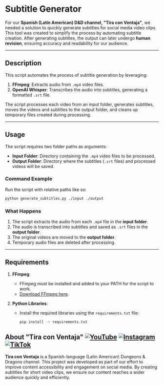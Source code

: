 # Subtitle Generator

For our **Spanish (Latin American) D&D channel, "Tira con Ventaja"**, we needed a solution to quickly generate subtitles for social media video clips. This tool was created to simplify the process by automating subtitle creation. After generating subtitles, the output can later undergo **human revision**, ensuring accuracy and readability for our audience.

---

## Description

This script automates the process of subtitle generation by leveraging:
1. **FFmpeg**: Extracts audio from `.mp4` video files.
2. **OpenAI Whisper**: Transcribes the audio into subtitles, generating a formatted `.srt` file.

The script processes each video from an input folder, generates subtitles, moves the videos and subtitles to the output folder, and cleans up temporary files created during processing.

---

## Usage

The script requires two folder paths as arguments: 
- **Input Folder**: Directory containing the `.mp4` video files to be processed.
- **Output Folder**: Directory where the subtitles (`.srt` files) and processed videos will be saved.

### Command Example

Run the script with relative paths like so:

```bash
python generate_subtitles.py ./input ./output
```

### What Happens
1. The script extracts the audio from each `.mp4` file in the **input folder**.
2. The audio is transcribed into subtitles and saved as `.srt` files in the **output folder**.
3. The original videos are moved to the **output folder**.
4. Temporary audio files are deleted after processing.

---

## Requirements

1. **FFmpeg**: 
   - FFmpeg must be installed and added to your PATH for the script to work.
   - [Download FFmpeg here](https://ffmpeg.org/download.html).

2. **Python Libraries**:
   - Install the required libraries using the `requirements.txt` file:
     ```bash
     pip install -r requirements.txt
     ```

## About "Tira con Ventaja" [![YouTube](https://img.shields.io/badge/YouTube-FF0000?style=flat&logo=youtube&logoColor=white)](https://www.youtube.com/@TiraConVentaja) [![Instagram](https://img.shields.io/badge/Instagram-E4405F?style=flat&logo=instagram&logoColor=white)](https://www.instagram.com/tiraconventaja/) [![TikTok](https://img.shields.io/badge/TikTok-000000?style=flat&logo=tiktok&logoColor=white)](https://www.tiktok.com/@tira.con.ventaja)




**Tira con Ventaja** is a Spanish-language (Latin American) Dungeons & Dragons channel. This project was developed as part of our effort to improve content accessibility and engagement on social media. By creating subtitles for short video clips, we ensure our content reaches a wider audience quickly and efficiently.
